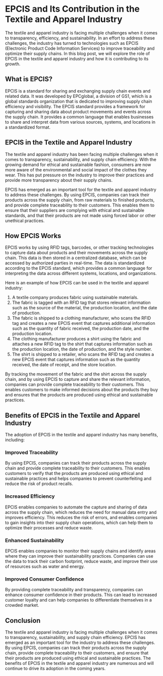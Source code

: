# EPCIS and Its Contribution in the Textile and Apparel Industry

The textile and apparel industry is facing multiple challenges when it comes to transparency, efficiency, and sustainability. In an effort to address these challenges, the industry has turned to technologies such as EPCIS (Electronic Product Code Information Services) to improve traceability and optimize their supply chains. In this blog post, we will explore the role of EPCIS in the textile and apparel industry and how it is contributing to its growth.

## What is EPCIS?

EPCIS is a standard for sharing and exchanging supply chain events and related data. It was developed by EPCglobal, a division of GS1, which is a global standards organization that is dedicated to improving supply chain efficiency and visibility. The EPCIS standard provides a framework for capturing and sharing data about product movements and events across the supply chain. It provides a common language that enables businesses to share and interpret data from various sources, systems, and locations in a standardized format.

## EPCIS in the Textile and Apparel Industry

The textile and apparel industry has been facing multiple challenges when it comes to transparency, sustainability, and supply chain efficiency. With the growing demand for ethical and sustainable fashion, consumers are now more aware of the environmental and social impact of the clothes they wear. This has put pressure on the industry to improve their practices and provide more transparency about their supply chains.

EPCIS has emerged as an important tool for the textile and apparel industry to address these challenges. By using EPCIS, companies can track their products across the supply chain, from raw materials to finished products, and provide complete traceability to their customers. This enables them to ensure that their suppliers are complying with ethical and sustainable standards, and that their products are not made using forced labor or other unethical practices.

## How EPCIS Works

EPCIS works by using RFID tags, barcodes, or other tracking technologies to capture data about products and their movements across the supply chain. This data is then stored in a centralized database, which can be accessed by authorized parties in real-time. The data is standardized according to the EPCIS standard, which provides a common language for interpreting the data across different systems, locations, and organizations.

Here is an example of how EPCIS can be used in the textile and apparel industry:

1. A textile company produces fabric using sustainable materials.
2. The fabric is tagged with an RFID tag that stores relevant information such as the source of the material, the production location, and the date of production.
3. The fabric is shipped to a clothing manufacturer, who scans the RFID tag and creates a new EPCIS event that captures additional information such as the quantity of fabric received, the production date, and the production location.
4. The clothing manufacturer produces a shirt using the fabric and attaches a new RFID tag to the shirt that captures information such as the production location, the date of production, and the style number.
5. The shirt is shipped to a retailer, who scans the RFID tag and creates a new EPCIS event that captures information such as the quantity received, the date of receipt, and the store location.

By tracking the movement of the fabric and the shirt across the supply chain, and by using EPCIS to capture and share the relevant information, companies can provide complete traceability to their customers. This enables customers to make informed decisions about the products they buy and ensures that the products are produced using ethical and sustainable practices.

## Benefits of EPCIS in the Textile and Apparel Industry

The adoption of EPCIS in the textile and apparel industry has many benefits, including:

### Improved Traceability

By using EPCIS, companies can track their products across the supply chain and provide complete traceability to their customers. This enables customers to verify that the products are produced using ethical and sustainable practices and helps companies to prevent counterfeiting and reduce the risk of product recalls.

### Increased Efficiency

EPCIS enables companies to automate the capture and sharing of data across the supply chain, which reduces the need for manual data entry and improves efficiency. This reduces the risk of errors, and enables companies to gain insights into their supply chain operations, which can help them to optimize their processes and reduce waste.

### Enhanced Sustainability

EPCIS enables companies to monitor their supply chains and identify areas where they can improve their sustainability practices. Companies can use the data to track their carbon footprint, reduce waste, and improve their use of resources such as water and energy.

### Improved Consumer Confidence

By providing complete traceability and transparency, companies can enhance consumer confidence in their products. This can lead to increased customer loyalty and can help companies to differentiate themselves in a crowded market.

## Conclusion

The textile and apparel industry is facing multiple challenges when it comes to transparency, sustainability, and supply chain efficiency. EPCIS has emerged as an important tool for the industry to address these challenges. By using EPCIS, companies can track their products across the supply chain, provide complete traceability to their customers, and ensure that their products are produced using ethical and sustainable practices. The benefits of EPCIS in the textile and apparel industry are numerous and will continue to drive its adoption in the coming years.
